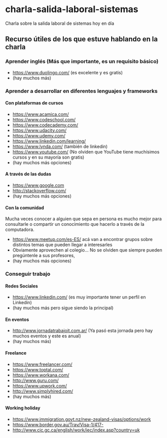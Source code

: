 # charla-salida-laboral-sistemas
Charla sobre la salida laboral de sistemas hoy en día

## Recurso útiles de los que estuve hablando en la charla

### Aprender inglés (Más que importante, es un requisito básico)

* https://www.duolingo.com/ (es excelente y es gratis)
* (hay muchos más)

### Aprender a desarrollar en diferentes lenguajes y frameworks

#### Con plataformas de cursos

* https://www.acamica.com/
* https://www.codeschool.com/
* https://www.codecademy.com/
* https://www.udacity.com/
* https://www.udemy.com/
* https://www.linkedin.com/learning/
* https://www.lynda.com/ (también de linkedin)
* https://www.youtube.com/ (No olviden que YouTube tiene muchísimos cursos y en su mayoría son gratis)
* (hay muchos más opciones)

#### A través de las dudas

* https://www.google.com
* http://stackoverflow.com/
* (hay muchos más opciones)

#### Con la comunidad

  Mucha veces conocer a alguien que sepa en persona es mucho mejor para consultarle o compartir un conocimiento que hacerlo a través de la computadora.
* https://www.meetup.com/es-ES/ acá van a encontrar grupos sobre distintos temas que pueden llegar a interesarles
* Obviamente aprovechen al colegio… No se olviden que siempre pueden pregúntenle a sus profesores, 
* (hay muchos más opciones)


### Conseguir trabajo

#### Redes Sociales 

* https://www.linkedin.com/ (es muy importante tener un perfil en Linkedin)
* (hay muchos más pero sigue siendo la principal)

#### En eventos

* http://www.jornadatrabajoit.com.ar/ (Ya pasó esta jornada pero hay muchos eventos y este es anual)
* (hay muchos más)

#### Freelance

* https://www.freelancer.com/
* https://www.toptal.com/
* https://www.workana.com/
* http://www.guru.com/
* https://www.upwork.com/
* http://www.simplyhired.com/ 
* (hay muchos más)

#### Working holiday

* https://www.immigration.govt.nz/new-zealand-visas/options/work
* https://www.border.gov.au/Trav/Visa-1/417-
* http://www.cic.gc.ca/english/work/iec/index.asp?country=uk


